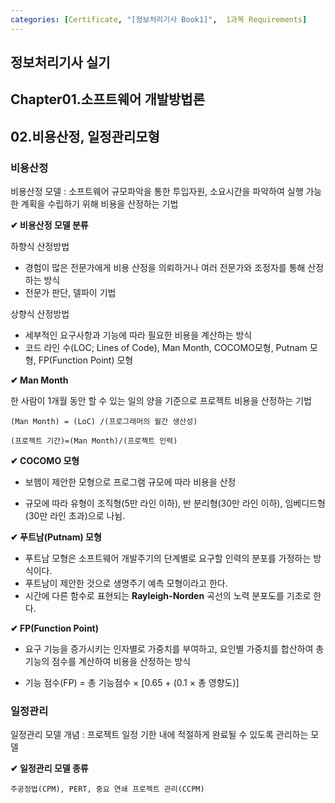 ```yaml
---
categories: [Certificate, "[정보처리기사 Book1]",  1과목 Requirements]
---
```


## 정보처리기사 실기

## Chapter01.소프트웨어 개발방법론

## 02.비용산정, 일정관리모형

### 비용산정

비용산정 모델 : 소프트웨어 규모파악을 통한 투입자원, 소요시간을 파악하여 실행 가능한 계획을 수립하기 위해 비용을 산정하는 기법

**✔ 비용산정 모델 분류**

하향식 산정방법
- 경험이 많은 전문가에게 비용 산정을 의뢰하거나 여러 전문가와 조정자를 통해 산정하는 방식
- 전문가 판단, 델파이 기법

상향식 산정방법
- 세부적인 요구사항과 기능에 따라 필요한 비용을 계산하는 방식
-  코드 라인 수(LOC; Lines of Code), Man Month, COCOMO모형, Putnam 모형, FP(Function Point) 모형

**✔ Man Month**

한 사람이 1개월 동안 할 수 있는 일의 양을 기준으로 프로젝트 비용을 산정하는 기법

```
(Man Month) = (LoC) /(프로그래머의 월간 생산성)

(프로젝트 기간)=(Man Month)/(프로젝트 인력)
```

**✔ COCOMO 모형**

- 보헴이 제안한 모형으로 프로그램 규모에 따라 비용을 산정

- 규모에 따라 유형이 조직형(5만 라인 이하), 반 분리형(30만 라인 이하), 임베디드형(30만 라인 초과)으로 나뉨.

**✔ 푸트남(Putnam) 모형**

- 푸트남 모형은 소프트웨어 개발주기의 단계별로 요구할 인력의 분포를 가정하는 방식이다.
- 푸트남이 제안한 것으로 생명주기 예측 모형이라고 한다.
- 시간에 다른 함수로 표현되는 **Rayleigh-Norden** 곡선의 노력 분포도를 기초로 한다.

**✔ FP(Function Point)**

- 요구 기능을 증가시키는 인자별로 가중치를 부여하고, 요인별 가중치를 합산하여 총 기능의 점수를 계산하여 비용을 산정하는 방식

- 기능 점수(FP) = 총 기능점수 $\times$ [0.65 + (0.1 $\times$ 총 영향도)]

### 일정관리

일정관리 모델 개념 : 프로젝트 일정 기한 내에 적절하게 완료될 수 있도록 관리하는 모델

**✔ 일정관리 모델 종류**

```
주공정법(CPM), PERT, 중요 연쇄 프로젝트 관리(CCPM)
```
